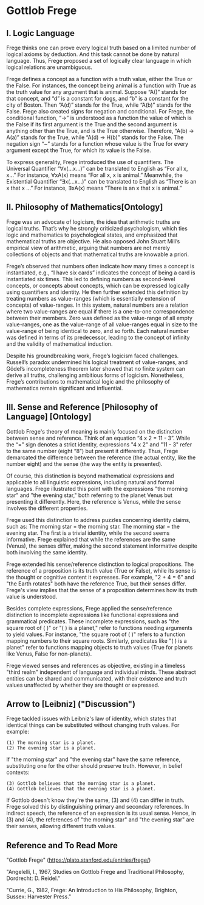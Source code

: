 # Gottlob Frege

## I. Logic Language
Frege thinks one can prove every logical truth based on a limited number of logical axioms by deduction. And this task cannot be done by natural language. Thus, Frege proposed a set of logically clear language in which logical relations are unambiguous.

Frege defines a concept as a function with a truth value, either the True or the False. For instances, the concept being animal is a function with True as the truth value for any argument that is animal. Suppose “A()” stands for that concept, and “d” is a constant for dogs, and “b” is a constant for the city of Boston. Then “A(d)” stands for the True, while “A(b)” stands for the False. Frege also created signs for negation and conditional. For Frege, the conditional function, “→” is understood as a function the value of which is the False if its first argument is the True and the second argument is anything other than the True, and is the True otherwise. Therefore, “A(b) → A(a)” stands for the True, while “A(d) → H(b)” stands for the False. The negation sign “~” stands for a function whose value is the True for every argument except the True, for which its value is the False. 

To express generality, Frege introduced the use of quantifiers. The Universal Quantifier “∀x(…x…)” can be translated to English as “For all x, x…” For instance, ∀xA(x) means “For all x, x is animal.” Meanwhile, the Existential Quantifier “∃x(…x…)” can be translated to English as “There is an x that x …” For instance, ∃xA(x) means “There is an x that x is animal.”

## II. Philosophy of Mathematics[Ontology]

Frege was an advocate of logicism, the idea that arithmetic truths are logical truths. That’s why he strongly criticized psychologism, which ties logic and mathematics to psychological states, and emphasized that mathematical truths are objective. He also opposed John Stuart Mill’s empirical view of arithmetic, arguing that numbers are not merely collections of objects and that mathematical truths are knowable a priori.

Frege’s observed that numbers often indicate how many times a concept is instantiated, e.g., “I have six cards” indicates the concept of being a card is instantiated six times. This led to defining numbers as second-level concepts, or concepts about concepts, which can be expressed logically using quantifiers and identity. He then further extended this definition by treating numbers as value-ranges (which is essentially extension of concepts) of value-ranges. In this system, natural numbers are a relation where two value-ranges are equal if there is a one-to-one correspondence between their members. Zero was defined as the value-range of all empty value-ranges, one as the value-range of all value-ranges equal in size to the value-range of being identical to zero, and so forth. Each natural number was defined in terms of its predecessor, leading to the concept of infinity and the validity of mathematical induction.

Despite his groundbreaking work, Frege’s logicism faced challenges. Russell’s paradox undermined his logical treatment of value-ranges, and Gödel’s incompleteness theorem later showed that no finite system can derive all truths, challenging ambitious forms of logicism. Nonetheless, Frege’s contributions to mathematical logic and the philosophy of mathematics remain significant and influential.

## III. Sense and Reference [Philosophy of Language] [Ontology]

Gottlob Frege's theory of meaning is mainly focused on the distinction between <span style = "test-decoration: underline;">sense <span> and  <span style = "test-decoration: underline;">reference<span>. Think of an equation “4 x 2 = 11 - 3”. While the “=” sign denotes a strict identity, expressions  "4 x 2" and "11 - 3" refer to the same number (eight “8”) but present it differently. Thus, Frege demarcated the difference between the reference (the actual entity, like the number eight) and the sense (the way the entity is presented).

Of course, this distinction is beyond mathematical expressions and applicable to all linguistic expressions, including natural and formal languages. Frege illustrated this point with the expressions "the morning star" and "the evening star," both referring to the planet Venus but presenting it differently. Here, the reference is Venus, while the sense involves the different properties.

Frege used this distinction to address puzzles concerning identity claims, such as:
    The morning star = the morning star.
    The morning star = the evening star.
The first is a trivial identity, while the second seems informative. Frege explained that while the references are the same (Venus), the senses differ, making the second statement informative despite both involving the same identity.

Frege extended his sense/reference distinction to logical propositions. The reference of a proposition is its truth value (True or False), while its sense is the thought or cognitive content it expresses. For example, "2 + 4 = 6" and "the Earth rotates" both have the reference True, but their senses differ. Frege's view implies that the sense of a proposition determines how its truth value is understood.

Besides complete expressions, Frege applied the sense/reference distinction to incomplete expressions like functional expressions and grammatical predicates. These incomplete expressions, such as "the square root of ( )" or "( ) is a planet," refer to functions needing arguments to yield values. For instance, "the square root of ( )" refers to a function mapping numbers to their square roots. Similarly, predicates like "( ) is a planet" refer to functions mapping objects to truth values (True for planets like Venus, False for non-planets).

Frege viewed senses and references as objective, existing in a timeless "third realm" independent of language and individual minds. These abstract entities can be shared and communicated, with their existence and truth values unaffected by whether they are thought or expressed.

## Arrow to [Leibniz] ("Discussion")

Frege tackled issues with Leibniz's law of identity, which states that identical things can be substituted without changing truth values. For example:

    (1) The morning star is a planet.
    (2) The evening star is a planet.

If "the morning star" and "the evening star" have the same reference, substituting one for the other should preserve truth. However, in belief contexts:

    (3) Gottlob believes that the morning star is a planet.
    (4) Gottlob believes that the evening star is a planet.

If Gottlob doesn't know they're the same, (3) and (4) can differ in truth. Frege solved this by distinguishing <span style = "test-decoration: underline;">primary <span>and <span style = "test-decoration: underline;">secondary<span> references. In indirect speech, the reference of an expression is its usual sense. Hence, in (3) and (4), the references of "the morning star" and "the evening star" are their senses, allowing different truth values.

## Reference and To Read More
"Gottlob Frege" (https://plato.stanford.edu/entries/frege/)

"Angelelli, I., 1967, Studies on Gottlob Frege and Traditional Philosophy, Dordrecht: D. Reidel."

"Currie, G., 1982, Frege: An Introduction to His Philosophy, Brighton, Sussex: Harvester Press."

